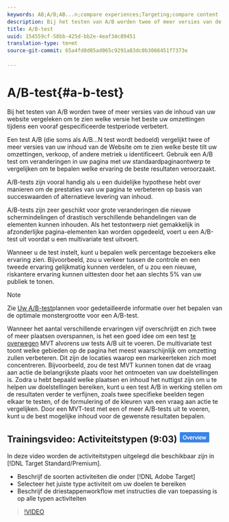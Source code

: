 ```yaml
---
keywords: AB;A/B;AB...n;compare experiences;Targeting;compare content
description: Bij het testen van A/B worden twee of meer versies van de inhoud van uw website vergeleken om te zien welke versie het beste uw omzettingen tijdens een vooraf gespecificeerde testperiode verbetert.
title: A/B-test
uuid: 154559cf-58bb-425d-bb2e-4eaf34c89451
translation-type: tm+mt
source-git-commit: 65a4fd0d05ad065c9291a83dc0b3066451f7373e

---
```



# A/B-test{#a-b-test}

Bij het testen van A/B worden twee of meer versies van de inhoud van uw website vergeleken om te zien welke versie het beste uw omzettingen tijdens een vooraf gespecificeerde testperiode verbetert.

Een test A/B (die soms als A/B...N test wordt bedoeld) vergelijkt twee of meer versies van uw inhoud van de Website om te zien welke beste tilt uw omzettingen, verkoop, of andere metriek u identificeert. Gebruik een A/B test om veranderingen in uw pagina met uw standaardpaginaontwerp te vergelijken om te bepalen welke ervaring de beste resultaten veroorzaakt.

A/B-tests zijn vooral handig als u een duidelijke hypothese hebt over manieren om de prestaties van uw pagina te verbeteren op basis van succeswaarden of alternatieve levering van inhoud.

A/B-tests zijn zeer geschikt voor grote veranderingen die nieuwe schermindelingen of drastisch verschillende behandelingen van de elementen kunnen inhouden. Als het testontwerp niet gemakkelijk in afzonderlijke pagina-elementen kan worden opgedeeld, voert u een A/B-test uit voordat u een multivariate test uitvoert.

Wanneer u de test instelt, kunt u bepalen welk percentage bezoekers elke ervaring zien. Bijvoorbeeld, zou u verkeer tussen de controle en een tweede ervaring gelijkmatig kunnen verdelen, of u zou een nieuwe, riskantere ervaring kunnen uittesten door het aan slechts 5% van uw publiek te tonen.

>[!NOTE]
>
>Zie [Uw A/B-test](../../c-activities/t-test-ab/sample-size-determination.md#concept_2801F552DB874C20B8A17C1B774C0383)plannen voor gedetailleerde informatie over het bepalen van de optimale monstergrootte voor een A/B-test.

Wanneer het aantal verschillende ervaringen vijf overschrijdt en zich twee of meer plaatsen overspannen, is het een goed idee om een test [te overwegen](/help/c-activities/c-multivariate-testing/multivariate-testing.md) MVT alvorens uw tests A/B uit te voeren. De multivariate test toont welke gebieden op de pagina het meest waarschijnlijk om omzetting zullen verbeteren. Dit zijn de locaties waarop een markeerteken zich moet concentreren. Bijvoorbeeld, zou de test MVT kunnen tonen dat de vraag aan actie de belangrijkste plaats voor het ontmoeten van uw doelstellingen is. Zodra u hebt bepaald welke plaatsen en inhoud het nuttigst zijn om u te helpen uw doelstellingen bereiken, kunt u een test A/B in werking stellen om de resultaten verder te verfijnen, zoals twee specifieke beelden tegen elkaar te testen, of de formulering of de kleuren van een vraag aan actie te vergelijken. Door een MVT-test met een of meer A/B-tests uit te voeren, kunt u de best mogelijke inhoud voor de gewenste resultaten bepalen.

## Trainingsvideo: Activiteitstypen (9:03) ![overzichtspagina](/help/assets/overview.png)

In deze video worden de activiteitstypen uitgelegd die beschikbaar zijn in [!DNL Target Standard/Premium].

* Beschrijf de soorten activiteiten die onder [!DNL Adobe Target]
* Selecteer het juiste type activiteit om uw doelen te bereiken
* Beschrijf de driestappenworkflow met instructies die van toepassing is op alle typen activiteiten

>[!VIDEO](https://video.tv.adobe.com/v/17386)
